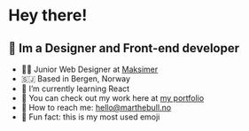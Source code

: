 # Hey there!

## 👋 Im a Designer and Front-end developer 

- 👩‍🎨 Junior Web Designer at [Maksimer](https://maksimer.no/)
- 🇸🇯 Based in Bergen, Norway
- 🧠 I’m currently learning React
- 🦾 You can check out my work here at [my portfolio](https//:marthebull.no)
- :email: How to reach me: hello@marthebull.no
- 🌻 Fun fact: this is my most used emoji
